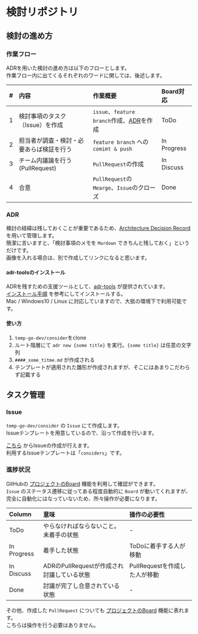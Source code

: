 # 検討リポジトリ

## 検討の進め方

### 作業フロー
ADRを用いた検討の進め方は以下のフローとします。  
作業フロー内に出てくるそれぞれのワードに関しては、後述します。

|#|内容|作業概要|Board対応|
|:---|:---|:---|:---|
|1|検討事項のタスク（Issue）を作成|`issue`、`feature branch`作成、[ADR](#ADR)を作成|ToDo|
|2|担当者が調査・検討・必要あらば検証を行う|`feature branch` への `comimt & push` |In Progress|
|3|チーム内議論を行う(PullRequest)|`PullRequest`の作成|In Discuss|
|4|合意|`PullRequest`の`Mearge`、`Issue`のクローズ|Done|

### ADR
検討の経緯は残しておくことが重要であるため、[Architecture Decision Record](http://thinkrelevance.com/blog/2011/11/15/documenting-architecture-decisions) を用いて管理します。  
簡潔に言いますと、「検討事項のメモを `Mardown` できちんと残しておく」というだけです。  
画像を入れる場合は、別で作成してリンクになると思います。

#### adr-toolsのインストール
ADRを残すための支援ツールとして、[adr-tools](https://github.com/npryce/adr-tools) が提供されています。  
[インストール手順](https://github.com/npryce/adr-tools/blob/master/INSTALL.md) を参考にしてインストールする。  
Mac / Windows10 / Linux に対応していますので、大抵の環境下で利用可能です。  

#### 使い方
1. `temp-go-dev/consider`をclone
1. ルート階層にて `adr new {some title}` を実行。`{some title}` は任意の文字列
1. `####_some_titme.md` が作成される
1. テンプレートが適用された雛形が作成されますが、そこにはあまりこだわらず記載する


## タスク管理

### Issue
`temp-go-dev/consider` の `Issue` にて作成します。  
Issueテンプレートを用意しているので、沿って作成を行います。

[こちら](https://github.com/temp-go-dev/consider/issues/new/choose) からIssueの作成が行えます。  
利用するIssueテンプレートは「`considers`」です。

### 進捗状況 
GitHubの [プロジェクトのBoard](https://github.com/orgs/temp-go-dev/projects/1) 機能を利用して確認ができます。  
`Issue` のステータス遷移に従ってある程度自動的に `Board` が動いてくれますが、  
完全に自動化にはなっていないため、所々操作が必要になります。

|Column|意味|操作の必要性|
|:---|:---|:---|
|ToDo|やらなければならないこと。未着手の状態|-|
|In Progress|着手した状態|ToDoに着手する人が移動|
|In Discuss|ADRのPullRequestが作成され討議している状態|PullRequestを作成した人が移動|
|Done|討議が完了し合意されている状態|-|

その他、作成した `PullRequest` についても  [プロジェクトのBoard](https://github.com/orgs/temp-go-dev/projects/1) 機能に表れます。  
こちらは操作を行う必要はありません。
